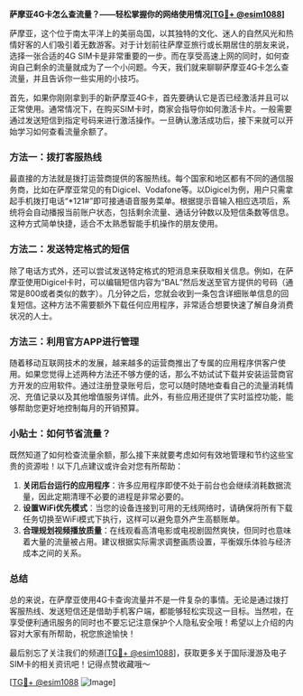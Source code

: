 **萨摩亚4G卡怎么查流量？——轻松掌握你的网络使用情况[[TG💪+ @esim1088](https://t.me/s/esim1088)]**

萨摩亚，这个位于南太平洋上的美丽岛国，以其独特的文化、迷人的自然风光和热情好客的人们吸引着无数游客。对于计划前往萨摩亚旅行或长期居住的朋友来说，选择一张合适的4G SIM卡是非常重要的一步。而在享受高速上网的同时，如何查询自己剩余的流量就成为了一个小问题。今天，我们就来聊聊萨摩亚4G卡怎么查流量，并且告诉你一些实用的小技巧。

首先，如果你刚刚拿到手的新萨摩亚4G卡，首先要确认它是否已经激活并且可以正常使用。通常情况下，在购买SIM卡时，商家会指导你如何激活卡片。一般需要通过发送短信到指定号码来进行激活操作。一旦确认激活成功后，接下来就可以开始学习如何查看流量余额了。

### 方法一：拨打客服热线

最直接的方法就是拨打运营商提供的客服热线。每个国家和地区都有不同的通信服务商，比如在萨摩亚常见的有Digicel、Vodafone等。以Digicel为例，用户只需拿起手机拨打电话“*121#”即可接通语音服务菜单。根据提示音输入相应选项后，系统将会自动播报当前账户状态，包括剩余流量、通话分钟数以及短信条数等信息。这种方式简单快捷，适合不太熟悉智能手机操作的朋友使用。

### 方法二：发送特定格式的短信

除了电话方式外，还可以尝试发送特定格式的短消息来获取相关信息。例如，在萨摩亚使用Digicel卡时，可以编辑短信内容为“BAL”然后发送至官方提供的号码（通常是800或者类似的数字）。几分钟之后，您就会收到一条包含详细账单信息的回复短信。这种方法不需要额外下载任何应用程序，非常适合想要快速了解自身消费状况的人士。

### 方法三：利用官方APP进行管理

随着移动互联网技术的发展，越来越多的运营商推出了专属的应用程序供客户使用。如果您觉得上述两种方法还不够方便的话，那么不妨试试下载并安装运营商官方开发的应用软件。通过注册登录账号后，您可以随时随地查看自己的流量消耗情况、充值记录以及其他增值服务详情。此外，有些应用还提供了实时监控功能，能够帮助您更好地控制每月的开销预算。

### 小贴士：如何节省流量？

既然知道了如何检查流量余额，那么接下来就要考虑如何有效地管理和节约这些宝贵的资源啦！以下几点建议或许会对您有所帮助：

1. **关闭后台运行的应用程序**：许多应用程序即使不处于前台也会继续消耗数据流量，因此定期清理不必要的进程是非常必要的。
2. **设置WiFi优先模式**：当您的设备连接到可用的无线网络时，请确保将所有下载任务切换至WiFi模式下执行，这样可以避免意外产生高额账单。
3. **合理规划视频播放质量**：在线观看高清电影或电视剧固然爽快，但同时也意味着大量的流量被占用。建议根据实际需求调整画质设置，平衡娱乐体验与经济成本之间的关系。

### 总结

总的来说，在萨摩亚使用4G卡查询流量并不是一件复杂的事情。无论是通过拨打客服热线、发送短信还是借助手机客户端，都能够轻松实现这一目标。当然啦，在享受便利通讯服务的同时也不要忘记注意保护个人隐私安全哦！希望以上介绍的内容对大家有所帮助，祝您旅途愉快！

最后别忘了关注我们的频道[[TG💪+ @esim1088](https://t.me/s/esim1088)]，获取更多关于国际漫游及电子SIM卡的相关资讯吧！记得点赞收藏哦～

[[TG💪+ @esim1088](https://t.me/s/esim1088) ![Image](https://i.postimg.cc/4NQfJmqS/Snipaste-2025-05-13-00-14-12.png)]